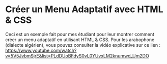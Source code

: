 # Créer un Menu Adaptatif avec HTML & CSS

Ceci est un exemple fait pour mes étudiant pour leur montrer comment créer un menu adaptatif en utilisant HTML & CSS.
Pour les arabophone (dialecte algérien), vous pouvez consulter la vidéo explicative sur ce lien :
https://www.youtube.com/watch?v=5V5JvbmSjrE&list=PLdDUoBFdyS0vL0YUvxLM2knumwd_Um2DO

